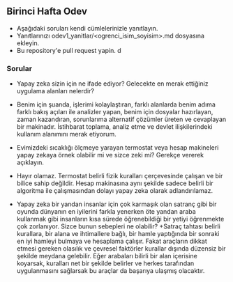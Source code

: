 
## Birinci Hafta Odev

- Aşağıdaki soruları kendi cümlelerinizle yanıtlayın.
- Yanıtlarınızı odev1_yanitlar/<ogrenci_isim_soyisim>.md dosyasına ekleyin.
- Bu repository'e pull request yapin.
d


### Sorular 

- Yapay zeka sizin için ne ifade ediyor? Gelecekte en merak ettiğiniz uygulama alanları nelerdir? 
+ Benim için şuanda, işlerimi kolaylaştıran, farklı alanlarda benim adıma farklı bakış açıları ile analizler yapan, benim için dosyalar hazırlayan, zaman kazandıran, sorunlarıma alternatif çözümler üreten ve cevaplayan bir makinadır.
İstihbarat toplama, analiz etme ve devlet ilişkilerindeki kullanım alanımını merak etiyorum.

- Evimizdeki sıcaklığı ölçmeye yarayan termostat veya hesap makineleri yapay zekaya örnek olabilir mi ve sizce zeki mi? Gerekçe vererek açıklayın.
+ Hayır olamaz. Termostat belirli fizik kuralları çerçevesinde  çalışan ve bir bilice sahip değildir. Hesap makinasına aynı şekilde sadece belirli bir algoritma ile çalışmasından dolayı yapay zeka olarak adlandırılamaz.

- Yapay zeka bir yandan insanlar için çok karmaşık olan satranç gibi bir oyunda dünyanın en iyilerini farkla yenerken öte yandan araba kullanmak gibi insanların kısa sürede öğrenebildiği bir yetiyi öğrenmekte çok zorlanıyor. Sizce bunun sebepleri ne olabilir?
+Satraç tahtası belirli kurallara, bir alana ve ihtimallere bağlı, bir hamle yaptığında bir sonraki en iyi hamleyi bulmaya ve hesaplama çalışır. 
Fakat araçların dikkat etmesi gereken olasılık ve çevresel faktörler kurallar dışında düzensiz bir şekilde meydana gelebilir. 
Eğer arabaları bilirli bir alan içerisine koyarsak, kuralları net bir şekilde belirler ve herkes tarafından uygulanmasını sağlarsak bu araçlar da başarıya ulaşmış olacaktır. 